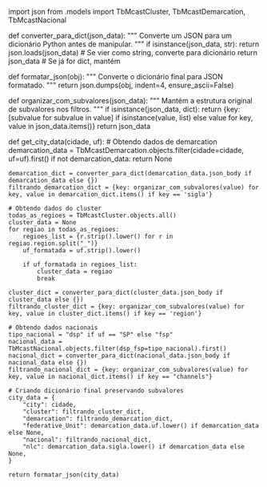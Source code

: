import json
from .models import TbMcastCluster, TbMcastDemarcation, TbMcastNacional

def converter_para_dict(json_data):
    """ Converte um JSON para um dicionário Python antes de manipular. """
    if isinstance(json_data, str):
        return json.loads(json_data)  # Se vier como string, converte para dicionário
    return json_data  # Se já for dict, mantém

def formatar_json(obj):
    """ Converte o dicionário final para JSON formatado. """
    return json.dumps(obj, indent=4, ensure_ascii=False)

def organizar_com_subvalores(json_data):
    """ Mantém a estrutura original de subvalores nos filtros. """
    if isinstance(json_data, dict):
        return {key: [subvalue for subvalue in value] if isinstance(value, list) else value for key, value in json_data.items()}
    return json_data

def get_city_data(cidade, uf):
    # Obtendo dados de demarcation
    demarcation_data = TbMcastDemarcation.objects.filter(cidade=cidade, uf=uf).first()
    if not demarcation_data:
        return None

    demarcation_dict = converter_para_dict(demarcation_data.json_body if demarcation_data else {})
    filtrando_demarcation_dict = {key: organizar_com_subvalores(value) for key, value in demarcation_dict.items() if key == 'sigla'}

    # Obtendo dados do cluster
    todas_as_regioes = TbMcastCluster.objects.all()
    cluster_data = None
    for regiao in todas_as_regioes:
        regioes_list = {r.strip().lower() for r in regiao.region.split("_")}
        uf_formatada = uf.strip().lower()

        if uf_formatada in regioes_list:
            cluster_data = regiao
            break

    cluster_dict = converter_para_dict(cluster_data.json_body if cluster_data else {})
    filtrando_cluster_dict = {key: organizar_com_subvalores(value) for key, value in cluster_dict.items() if key == 'region'}

    # Obtendo dados nacionais
    tipo_nacional = "dsp" if uf == "SP" else "fsp"
    nacional_data = TbMcastNacional.objects.filter(dsp_fsp=tipo_nacional).first()
    nacional_dict = converter_para_dict(nacional_data.json_body if nacional_data else {})
    filtrando_nacional_dict = {key: organizar_com_subvalores(value) for key, value in nacional_dict.items() if key == "channels"}

    # Criando dicionário final preservando subvalores
    city_data = {
        "city": cidade,
        "cluster": filtrando_cluster_dict,
        "demarcation": filtrando_demarcation_dict,
        "federative_Unit": demarcation_data.uf.lower() if demarcation_data else None,
        "nacional": filtrando_nacional_dict,
        "nlc": demarcation_data.sigla.lower() if demarcation_data else None,
    }

    return formatar_json(city_data)


